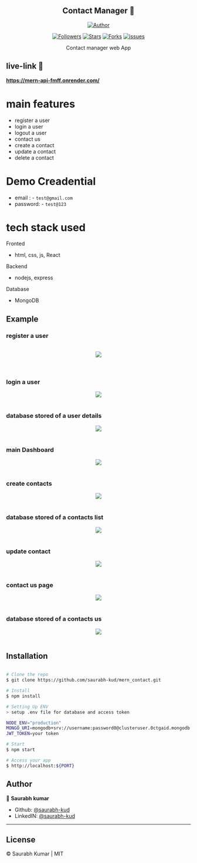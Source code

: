 <h2 align='center'>Contact Manager 📃</h2>
<p align="center">
<a href="https://github.com/saurabh-kud"><img title="Author" src="https://img.shields.io/badge/Author-saurabh-kud--red.svg?style=for-the-badge&logo=github"></a>
</p>

<p align="center">
<a href="https://github.com/saurabh-kud"><img title="Followers" src="https://img.shields.io/github/followers/saurabh-kud?color=teal&style=flat-square"></a>
<a href="https://github.com/saurabh-kud/mern_contact/stargazers/"><img title="Stars" src="https://img.shields.io/github/stars/saurabh-kud/mern_contact?color=brown&style=flat-square"></a>
<a href="https://github.com/saurabh-kud/mern_contact/network/members"><img title="Forks" src="https://img.shields.io/github/forks/saurabh-kud/mern_contact?color=lightgrey&style=flat-square"></a>
<a href="https://github.com/saurabh-kud/mern_contact/issues"><img title="issues" src="https://img.shields.io/github/issues/saurabh-kud/mern_contact?style=flat-square">
</a>

</p>

<p align="center">
    Contact manager web App
</p>

## live-link 🔗

<a target="_blank" href="https://mern-api-fmff.onrender.com/"><b>https://mern-api-fmff.onrender.com/</b></a>

# main features

- register a user
- login a user
- logout a user
- contact us
- create a contact
- update a contact
- delete a contact

# Demo Creadential

- email : - `test@gmail.com`
- password: - `test@123`

# tech stack used

Fronted

- html, css, js, React

Backend

- nodejs, express

Database

- MongoDB

## Example

### register a user

<br/>
<div align="center">
  <img  src="./example/1.png" />
</div>
<br/>
<br/>

### login a user

<div align="center">
  <img  src="./example/2.png" />
</div>
<br/>

### database stored of a user details

<div align="center">
  <img  src="./example/5.png" />
</div>
<br/>

### main Dashboard

<div align="center">
  <img  src="./example/3.png" />
</div>
<br/>

### create contacts

<div align="center">
  <img  src="./example/4.png" />
</div>
<br/>

### database stored of a contacts list

<div align="center">
  <img  src="./example/6.png" />
</div>
<br/>

### update contact

<div align="center">
  <img  src="./example/9.png" />
</div>
<br/>

### contact us page

<div align="center">
  <img  src="./example/7.png" />
</div>
<br/>

### database stored of a contacts us

<div align="center">
  <img  src="./example/8.png" />
</div>
<br/>

## Installation

```sh

# Clone the repo
$ git clone https://github.com/saurabh-kud/mern_contact.git

# Install
$ npm install

# Setting Up ENV
> setup .env file for database and access token

NODE_ENV="production"
MONGO_URI=mongodb+srv://username:password0@clusteruser.0ctgaid.mongodb.net/Mern-app?retryWrites=true&w=majority
JWT_TOKEN=your token

# Start
$ npm start

# Access your app
$ http://localhost:${PORT}

```

## Author

👤 **Saurabh kumar**

- Github: [@saurabh-kud](https://github.com/saurabh-kud)
- LinkedIN: [@saurabh-kud](https://www.linkedin.com/in/saurabh-kud/)

---

## License

&copy; Saurabh Kumar | MIT
